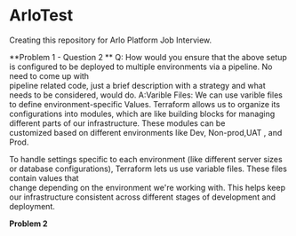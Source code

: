 # ArloTest
Creating this repository for Arlo Platform Job Interview. 

**Problem 1 - Question 2
**
Q: How would you ensure that the above setup is configured to be deployed to multiple environments via a pipeline. No need to come up with   
   pipeline related code, just a brief description with a strategy and what needs to be considered, would do.
A:Varible Files: We can use varible files to define environment-specific Values.
  Terraform allows us to organize its configurations into modules, which are like building   blocks for managing different parts of our infrastructure. These modules can be     
  customized based on different environments like Dev, Non-prod,UAT , and Prod.

  To handle settings specific to each environment (like different server sizes or database   configurations), Terraform lets us use variable files. These files contain values that   
  change depending on the environment we're working with. This helps keep our 
  infrastructure consistent across different stages of development and deployment.

**Problem 2**
